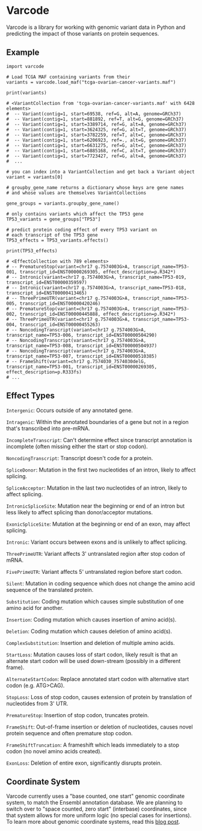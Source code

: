 Varcode
=======

Varcode is a library for working with genomic variant data in Python and predicting the impact of those variants on protein sequences.


Example
-------

```
import varcode

# Load TCGA MAF containing variants from their
variants = varcode.load_maf("tcga-ovarian-cancer-variants.maf")

print(variants)

# <VariantCollection from 'tcga-ovarian-cancer-variants.maf' with 6428 elements>
#  -- Variant(contig=1, start=69538, ref=G, alt=A, genome=GRCh37)
#  -- Variant(contig=1, start=881892, ref=T, alt=G, genome=GRCh37)
#  -- Variant(contig=1, start=3389714, ref=G, alt=A, genome=GRCh37)
#  -- Variant(contig=1, start=3624325, ref=G, alt=T, genome=GRCh37)
#  -- Variant(contig=1, start=3782259, ref=T, alt=C, genome=GRCh37)
#  -- Variant(contig=1, start=6206923, ref=., alt=G, genome=GRCh37)
#  -- Variant(contig=1, start=6631275, ref=G, alt=C, genome=GRCh37)
#  -- Variant(contig=1, start=6885168, ref=C, alt=T, genome=GRCh37)
#  -- Variant(contig=1, start=7723427, ref=G, alt=A, genome=GRCh37)
#  ...

# you can index into a VariantCollection and get back a Variant object
variant = variants[0]

# groupby_gene_name returns a dictionary whose keys are gene names
# and whose values are themselves VariantCollections

gene_groups = variants.groupby_gene_name()

# only contains variants which affect the TP53 gene
TP53_variants = gene_groups["TP53"]

# predict protein coding effect of every TP53 variant on
# each transcript of the TP53 gene
TP53_effects = TP53_variants.effects()

print(TP53_effects)

# <EffectCollection with 789 elements>
# -- PrematureStop(variant=chr17 g.7574003G>A, transcript_name=TP53-001, transcript_id=ENST00000269305, effect_description=p.R342*)
# -- Intronic(variant=chr17 g.7574003G>A, transcript_name=TP53-019, transcript_id=ENST00000359597)
# -- Intronic(variant=chr17 g.7574003G>A, transcript_name=TP53-018, transcript_id=ENST00000413465)
# -- ThreePrimeUTR(variant=chr17 g.7574003G>A, transcript_name=TP53-005, transcript_id=ENST00000420246)
# -- PrematureStop(variant=chr17 g.7574003G>A, transcript_name=TP53-002, transcript_id=ENST00000445888, effect_description=p.R342*)
# -- ThreePrimeUTR(variant=chr17 g.7574003G>A, transcript_name=TP53-004, transcript_id=ENST00000455263)
# -- NoncodingTranscript(variant=chr17 g.7574003G>A, transcript_name=TP53-006, transcript_id=ENST00000504290)
# -- NoncodingTranscript(variant=chr17 g.7574003G>A, transcript_name=TP53-008, transcript_id=ENST00000504937)
# -- NoncodingTranscript(variant=chr17 g.7574003G>A, transcript_name=TP53-007, transcript_id=ENST00000510385)
# -- FrameShift(variant=chr17 g.7574030_7574030delG, transcript_name=TP53-001, transcript_id=ENST00000269305, effect_description=p.R333fs)
# ...
```

Effect Types
------------
  `Intergenic`: Occurs outside of any annotated gene.

  `Intragenic`: Within the annotated boundaries of a gene but not in a region that's transcribed into pre-mRNA.

  `IncompleteTranscript`: Can't determine effect since transcript annotation is incomplete (often missing either the start or stop codon).

  `NoncodingTranscript`: Transcript doesn't code for a protein.

  `SpliceDonor`: Mutation in the first two nucleotides of an intron, likely to affect splicing.

  `SpliceAcceptor`: Mutation in the last two nucleotides of an intron,
  likely to affect splicing.

  `IntronicSpliceSite`: Mutation near the beginning or end of an intron but less likely to affect splicing than donor/acceptor mutations.

  `ExonicSpliceSite`: Mutation at the beginning or end of an exon, may affect splicing.

  `Intronic`: Variant occurs between exons and is unlikely to affect splicing.

  `ThreePrimeUTR`: Variant affects 3' untranslated region after stop codon of mRNA.

  `FivePrimeUTR`: Variant affects 5' untranslated region before start codon.

  `Silent`: Mutation in coding sequence which does not change the amino acid sequence of the translated protein.

  `Substitution`: Coding mutation which causes simple substitution of one amino acid for another.

  `Insertion`: Coding mutation which causes insertion of amino acid(s).

  `Deletion`: Coding mutation which causes deletion of amino acid(s).

  `ComplexSubstitution`: Insertion and deletion of multiple amino acids.

  `StartLoss`: Mutation causes loss of start codon, likely result is that an alternate start codon will be used down-stream (possibly in a different frame).

  `AlternateStartCodon`: Replace annotated start codon with alternative  start codon (e.g. ATG>CAG).

  `StopLoss`: Loss of stop codon, causes extension of protein by translation of nucleotides from 3' UTR.

  `PrematureStop`: Insertion of stop codon, truncates protein.

  `FrameShift`: Out-of-frame insertion or deletion of nucleotides, causes novel protein sequence and often premature stop codon.

  `FrameShiftTruncation`: A frameshift which leads immediately to a stop codon (no novel amino acids created).

  `ExonLoss`: Deletion of entire exon, significantly disrupts protein.


Coordinate System
-----------------
Varcode currently uses a "base counted, one start" genomic coordinate system, to match the Ensembl annotation database. We are planning to switch over to "space counted, zero start" (interbase) coordinates, since that system allows for more uniform logic (no special cases for insertions). To learn more about genomic coordinate systems, read this [blog post](http://alternateallele.blogspot.com/2012/03/genome-coordinate-conventions.html).




